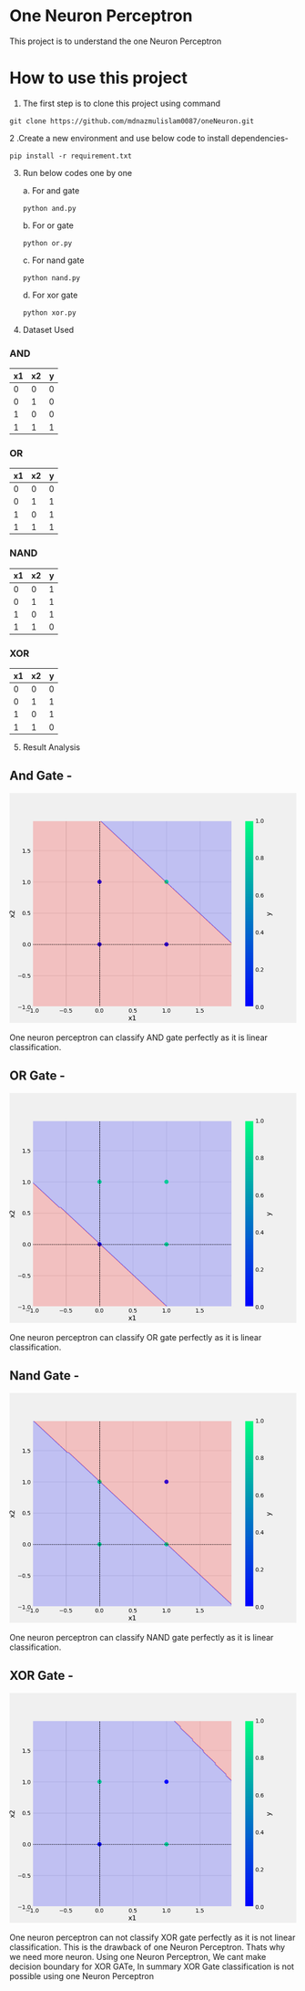 # One Neuron Perceptron

This project is to understand the one Neuron Perceptron

# How to use this project
1. The first step is to clone this project using command 
```
git clone https://github.com/mdnazmulislam0087/oneNeuron.git

```
2 .Create a new environment and use below code to install dependencies-
```
pip install -r requirement.txt

```
3. Run below codes one by one

    a. For and gate 
    ```
    python and.py

    ```
    b. For or gate 
    ```
    python or.py

    ```
    c. For nand gate 
    ```
    python nand.py

    ```
    d. For xor gate 
    ```
    python xor.py

    ```
4. Dataset Used
### AND
x1 | x2 | y
-|-|-
0|0|0
0|1|0
1|0|0
1|1|1

### OR
x1 | x2 | y
-|-|-
0|0|0
0|1|1
1|0|1
1|1|1


### NAND
x1 | x2 | y
-|-|-
0|0|1
0|1|1
1|0|1
1|1|0


### XOR
x1 | x2 | y
-|-|-
0|0|0
0|1|1
1|0|1
1|1|0

5. Result Analysis
## And Gate -
![sample Image](plots/and.png)

One neuron perceptron can classify AND gate perfectly as it is linear classification.

## OR Gate -
![sample Image](plots/or.png)

One neuron perceptron can classify OR gate perfectly as it is linear classification.


## Nand Gate -
![sample Image](plots/nand.png)

One neuron perceptron can classify NAND gate perfectly as it is linear classification.

## XOR Gate -
![sample Image](plots/xor.png)

One neuron perceptron can not classify XOR gate perfectly as it is not linear classification. This is the drawback of one Neuron Perceptron. Thats why we need more neuron. 
Using one Neuron Perceptron, We cant make decision boundary for XOR GATe, In summary XOR Gate classification is not possible using one Neuron Perceptron



